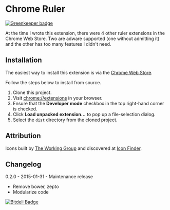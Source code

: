 # Chrome Ruler

[![Greenkeeper badge](https://badges.greenkeeper.io/ianwremmel/chrome-ruler.svg)](https://greenkeeper.io/)

At the time I wrote this extension, there were 4 other ruler extensions in the Chrome Web Store. Two are adware supported (one without admitting it) and the other has too many features I didn't need.

## Installation

The easiest way to install this extension is via the [Chrome Web Store](https://chrome.google.com/webstore/category/extensions?hl=en-US).

Follow the steps below to install from source.

1. Clone this project.
2. Visit [chrome://extensions](chrome://extensions) in your browser.
3. Ensure that the **Developer mode** checkbox in the top right-hand corner is checked.
4. Click **Load unpacked extension…** to pop up a file-selection dialog.
5. Select the `dist` directory from the cloned project.

## Attribution

Icons built by [The Working Group](http://blog.twg.ca) and discovered at [Icon Finder](https://www.iconfinder.com/icons/62246/ruler_icon).

## Changelog

0.2.0 - 2015-01-31 - Maintenance release
  - Remove bower, zepto
  - Modularize code

[![Bitdeli Badge](https://d2weczhvl823v0.cloudfront.net/ianwremmel/chrome-ruler/trend.png)](https://bitdeli.com/free "Bitdeli Badge")
